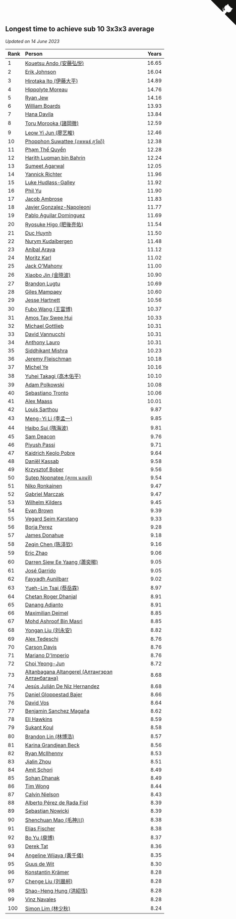 ## Longest time to achieve sub 10 3x3x3 average

*Updated on 14 June 2023*

| Rank | Person | Years |
| :--- | :--- | ---: |
| 1 | [Kouetsu Ando (安藤弘悦)](https://www.worldcubeassociation.org/persons/2006ANDO01) | 16.65 |
| 2 | [Erik Johnson](https://www.worldcubeassociation.org/persons/2007JOHN02) | 16.04 |
| 3 | [Hirotaka Ito (伊藤大平)](https://www.worldcubeassociation.org/persons/2008ITOH01) | 14.89 |
| 4 | [Hippolyte Moreau](https://www.worldcubeassociation.org/persons/2008MORE02) | 14.76 |
| 5 | [Ryan Jew](https://www.worldcubeassociation.org/persons/2008JEWR01) | 14.16 |
| 6 | [William Boards](https://www.worldcubeassociation.org/persons/2009BOAR01) | 13.93 |
| 7 | [Hana Davila](https://www.worldcubeassociation.org/persons/2009DAVI01) | 13.84 |
| 8 | [Toru Morooka (諸岡徹)](https://www.worldcubeassociation.org/persons/2010MORO01) | 12.59 |
| 9 | [Leow Yi Jun (廖艺畯)](https://www.worldcubeassociation.org/persons/2010JUNL02) | 12.46 |
| 10 | [Phopphon Suwattee (ภพพนธ์ สุวัตถี)](https://www.worldcubeassociation.org/persons/2010SUWA03) | 12.38 |
| 11 | [Phạm Thế Quyền](https://www.worldcubeassociation.org/persons/2010PHAM08) | 12.28 |
| 12 | [Harith Luqman bin Bahrin](https://www.worldcubeassociation.org/persons/2010BAHR02) | 12.24 |
| 13 | [Sumeet Agarwal](https://www.worldcubeassociation.org/persons/2011AGAR05) | 12.05 |
| 14 | [Yannick Richter](https://www.worldcubeassociation.org/persons/2010RICH04) | 11.96 |
| 15 | [Luke Hudlass-Galley](https://www.worldcubeassociation.org/persons/2010HUDL01) | 11.92 |
| 16 | [Phil Yu](https://www.worldcubeassociation.org/persons/2010YUPH01) | 11.90 |
| 17 | [Jacob Ambrose](https://www.worldcubeassociation.org/persons/2010AMBR01) | 11.83 |
| 18 | [Javier Gonzalez-Napoleoni](https://www.worldcubeassociation.org/persons/2011GONZ04) | 11.77 |
| 19 | [Pablo Aguilar Dominguez](https://www.worldcubeassociation.org/persons/2010AGUI04) | 11.69 |
| 20 | [Ryosuke Higo (肥後亮佑)](https://www.worldcubeassociation.org/persons/2006HIGO01) | 11.54 |
| 21 | [Duc Huynh](https://www.worldcubeassociation.org/persons/2010HUYN02) | 11.50 |
| 22 | [Nurym Kudaibergen](https://www.worldcubeassociation.org/persons/2011KUDA01) | 11.48 |
| 23 | [Aníbal Araya](https://www.worldcubeassociation.org/persons/2011ARAY01) | 11.12 |
| 24 | [Moritz Karl](https://www.worldcubeassociation.org/persons/2008KARL02) | 11.02 |
| 25 | [Jack O'Mahony](https://www.worldcubeassociation.org/persons/2011OMAH01) | 11.00 |
| 26 | [Xiaobo Jin (金晓波)](https://www.worldcubeassociation.org/persons/2008JINX01) | 10.90 |
| 27 | [Brandon Lugtu](https://www.worldcubeassociation.org/persons/2012LUGT01) | 10.69 |
| 28 | [Giles Mampaey](https://www.worldcubeassociation.org/persons/2012MAMP01) | 10.60 |
| 29 | [Jesse Hartnett](https://www.worldcubeassociation.org/persons/2012HART03) | 10.56 |
| 30 | [Fubo Wang (王富博)](https://www.worldcubeassociation.org/persons/2007FUBO01) | 10.37 |
| 31 | [Amos Tay Swee Hui](https://www.worldcubeassociation.org/persons/2009SWEE01) | 10.33 |
| 32 | [Michael Gottlieb](https://www.worldcubeassociation.org/persons/2006GOTT01) | 10.31 |
| 33 | [David Vannucchi](https://www.worldcubeassociation.org/persons/2012VANN01) | 10.31 |
| 34 | [Anthony Lauro](https://www.worldcubeassociation.org/persons/2012LAUR02) | 10.31 |
| 35 | [Siddhikant Mishra](https://www.worldcubeassociation.org/persons/2012MISH01) | 10.23 |
| 36 | [Jeremy Fleischman](https://www.worldcubeassociation.org/persons/2005FLEI01) | 10.18 |
| 37 | [Michel Ye](https://www.worldcubeassociation.org/persons/2012YEMI01) | 10.16 |
| 38 | [Yuhei Takagi (高木佑平)](https://www.worldcubeassociation.org/persons/2008TAKA01) | 10.10 |
| 39 | [Adam Polkowski](https://www.worldcubeassociation.org/persons/2007POLK01) | 10.08 |
| 40 | [Sebastiano Tronto](https://www.worldcubeassociation.org/persons/2011TRON02) | 10.06 |
| 41 | [Alex Maass](https://www.worldcubeassociation.org/persons/2011MAAS01) | 10.01 |
| 42 | [Louis Sarthou](https://www.worldcubeassociation.org/persons/2012SART01) | 9.87 |
| 43 | [Meng-Yi Li (李孟一)](https://www.worldcubeassociation.org/persons/2011LIME01) | 9.85 |
| 44 | [Haibo Sui (隋海波)](https://www.worldcubeassociation.org/persons/2011SUIH01) | 9.81 |
| 45 | [Sam Deacon](https://www.worldcubeassociation.org/persons/2013DEAC01) | 9.76 |
| 46 | [Piyush Passi](https://www.worldcubeassociation.org/persons/2013PASS01) | 9.71 |
| 47 | [Kaidrich Keolo Pobre](https://www.worldcubeassociation.org/persons/2013POBR01) | 9.64 |
| 48 | [Daniël Kassab](https://www.worldcubeassociation.org/persons/2012KASS01) | 9.58 |
| 49 | [Krzysztof Bober](https://www.worldcubeassociation.org/persons/2013BOBE01) | 9.56 |
| 50 | [Sutep Nopnatee (สุเทพ นภนที)](https://www.worldcubeassociation.org/persons/2010NOPN01) | 9.54 |
| 51 | [Niko Ronkainen](https://www.worldcubeassociation.org/persons/2010RONK01) | 9.47 |
| 52 | [Gabriel Marczak](https://www.worldcubeassociation.org/persons/2013MARC03) | 9.47 |
| 53 | [Wilhelm Kilders](https://www.worldcubeassociation.org/persons/2010KILD02) | 9.45 |
| 54 | [Evan Brown](https://www.worldcubeassociation.org/persons/2013BROW04) | 9.39 |
| 55 | [Vegard Seim Karstang](https://www.worldcubeassociation.org/persons/2009SEIM02) | 9.33 |
| 56 | [Borja Perez](https://www.worldcubeassociation.org/persons/2013PERE05) | 9.28 |
| 57 | [James Donahue](https://www.worldcubeassociation.org/persons/2010DONA01) | 9.18 |
| 58 | [Zeqin Chen (陈泽钦)](https://www.worldcubeassociation.org/persons/2010CHEN37) | 9.16 |
| 59 | [Eric Zhao](https://www.worldcubeassociation.org/persons/2010ZHAO19) | 9.06 |
| 60 | [Darren Siew Ee Yaang (蕭奕暘)](https://www.worldcubeassociation.org/persons/2009SIEW01) | 9.05 |
| 61 | [José Garrido](https://www.worldcubeassociation.org/persons/2009GARR01) | 9.05 |
| 62 | [Fayyadh Aunilbarr](https://www.worldcubeassociation.org/persons/2010AUNI01) | 9.02 |
| 63 | [Yueh-Lin Tsai (蔡岳霖)](https://www.worldcubeassociation.org/persons/2006TSAI03) | 8.97 |
| 64 | [Chetan Roger Dhanjal](https://www.worldcubeassociation.org/persons/2014DHAN01) | 8.91 |
| 65 | [Danang Adianto](https://www.worldcubeassociation.org/persons/2013DANA01) | 8.91 |
| 66 | [Maximilian Deimel](https://www.worldcubeassociation.org/persons/2010DEIM01) | 8.85 |
| 67 | [Mohd Ashroof Bin Masri](https://www.worldcubeassociation.org/persons/2009MASR01) | 8.85 |
| 68 | [Yongan Liu (刘永安)](https://www.worldcubeassociation.org/persons/2009LIUY08) | 8.82 |
| 69 | [Alex Tedeschi](https://www.worldcubeassociation.org/persons/2014TEDE01) | 8.76 |
| 70 | [Carson Davis](https://www.worldcubeassociation.org/persons/2014DAVI06) | 8.76 |
| 71 | [Mariano D'Imperio](https://www.worldcubeassociation.org/persons/2009DIMP01) | 8.76 |
| 72 | [Choi Yeong-Jun](https://www.worldcubeassociation.org/persons/2013YEON01) | 8.72 |
| 73 | [Altanbagana Altangerel (Алтангэрэл Алтанбагана)](https://www.worldcubeassociation.org/persons/2013ALTA01) | 8.68 |
| 74 | [Jesús Julián De Niz Hernandez](https://www.worldcubeassociation.org/persons/2014HERN12) | 8.68 |
| 75 | [Daniel Gloppestad Bajer](https://www.worldcubeassociation.org/persons/2009GLOP01) | 8.66 |
| 76 | [David Vos](https://www.worldcubeassociation.org/persons/2008VOSD01) | 8.64 |
| 77 | [Benjamin Sanchez Magaña](https://www.worldcubeassociation.org/persons/2014MAGA02) | 8.62 |
| 78 | [Eli Hawkins](https://www.worldcubeassociation.org/persons/2014HAWK01) | 8.59 |
| 79 | [Sukant Koul](https://www.worldcubeassociation.org/persons/2014KOUL01) | 8.58 |
| 80 | [Brandon Lin (林博浩)](https://www.worldcubeassociation.org/persons/2011LINB01) | 8.57 |
| 81 | [Karina Grandjean Beck](https://www.worldcubeassociation.org/persons/2010BECK01) | 8.56 |
| 82 | [Ryan McIlhenny](https://www.worldcubeassociation.org/persons/2010MCIL02) | 8.53 |
| 83 | [Jialin Zhou](https://www.worldcubeassociation.org/persons/2013ZHOU19) | 8.51 |
| 84 | [Amit Schori](https://www.worldcubeassociation.org/persons/2014SCHO03) | 8.49 |
| 85 | [Sohan Dhanak](https://www.worldcubeassociation.org/persons/2014DHAN03) | 8.49 |
| 86 | [Tim Wong](https://www.worldcubeassociation.org/persons/2007WONG02) | 8.44 |
| 87 | [Calvin Nielson](https://www.worldcubeassociation.org/persons/2014NIEL03) | 8.43 |
| 88 | [Alberto Pérez de Rada Fiol](https://www.worldcubeassociation.org/persons/2011FIOL01) | 8.39 |
| 89 | [Sebastian Nowicki](https://www.worldcubeassociation.org/persons/2014NOWI01) | 8.39 |
| 90 | [Shenchuan Mao (毛神川)](https://www.worldcubeassociation.org/persons/2011MAOS01) | 8.38 |
| 91 | [Elias Fischer](https://www.worldcubeassociation.org/persons/2013FISC01) | 8.38 |
| 92 | [Bo Yu (庾博)](https://www.worldcubeassociation.org/persons/2013YUBO01) | 8.37 |
| 93 | [Derek Tat](https://www.worldcubeassociation.org/persons/2009TATD01) | 8.36 |
| 94 | [Angeline Wijaya (黃千儀)](https://www.worldcubeassociation.org/persons/2011WIJA03) | 8.35 |
| 95 | [Guus de Wit](https://www.worldcubeassociation.org/persons/2008WITG01) | 8.30 |
| 96 | [Konstantin Krämer](https://www.worldcubeassociation.org/persons/2014KRAM02) | 8.28 |
| 97 | [Chenge Liu (刘晨舸)](https://www.worldcubeassociation.org/persons/2011LIUC02) | 8.28 |
| 98 | [Shao-Heng Hung (洪紹恆)](https://www.worldcubeassociation.org/persons/2011HUNG02) | 8.28 |
| 99 | [Vinz Navales](https://www.worldcubeassociation.org/persons/2014NAVA04) | 8.28 |
| 100 | [Simon Lim (林少秋)](https://www.worldcubeassociation.org/persons/2008LIMS01) | 8.24 |


<a href="https://github.com/JustinTimeCuber/wca_statistics" class="github-corner" aria-label="View source on Github"><svg width="80" height="80" viewBox="0 0 250 250" style="fill:#151513; color:#fff; position: absolute; top: 0; border: 0; right: 0;" aria-hidden="true"><path d="M0,0 L115,115 L130,115 L142,142 L250,250 L250,0 Z"></path><path d="M128.3,109.0 C113.8,99.7 119.0,89.6 119.0,89.6 C122.0,82.7 120.5,78.6 120.5,78.6 C119.2,72.0 123.4,76.3 123.4,76.3 C127.3,80.9 125.5,87.3 125.5,87.3 C122.9,97.6 130.6,101.9 134.4,103.2" fill="currentColor" style="transform-origin: 130px 106px;" class="octo-arm"></path><path d="M115.0,115.0 C114.9,115.1 118.7,116.5 119.8,115.4 L133.7,101.6 C136.9,99.2 139.9,98.4 142.2,98.6 C133.8,88.0 127.5,74.4 143.8,58.0 C148.5,53.4 154.0,51.2 159.7,51.0 C160.3,49.4 163.2,43.6 171.4,40.1 C171.4,40.1 176.1,42.5 178.8,56.2 C183.1,58.6 187.2,61.8 190.9,65.4 C194.5,69.0 197.7,73.2 200.1,77.6 C213.8,80.2 216.3,84.9 216.3,84.9 C212.7,93.1 206.9,96.0 205.4,96.6 C205.1,102.4 203.0,107.8 198.3,112.5 C181.9,128.9 168.3,122.5 157.7,114.1 C157.9,116.9 156.7,120.9 152.7,124.9 L141.0,136.5 C139.8,137.7 141.6,141.9 141.8,141.8 Z" fill="currentColor" class="octo-body"></path></svg></a><style>.github-corner:hover .octo-arm{animation:octocat-wave 560ms ease-in-out}@keyframes octocat-wave{0%,100%{transform:rotate(0)}20%,60%{transform:rotate(-25deg)}40%,80%{transform:rotate(10deg)}}@media (max-width:500px){.github-corner:hover .octo-arm{animation:none}.github-corner .octo-arm{animation:octocat-wave 560ms ease-in-out}}</style>
